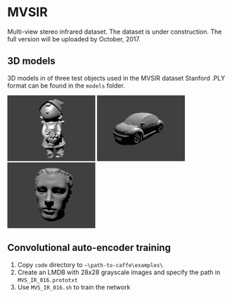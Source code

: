 # MVSIR
Multi-view stereo infrared dataset. The dataset is under construction. The full version will be uploaded by October, 2017.

## 3D models
3D models in of three test objects used in the MVSIR dataset Stanford .PLY format can be found in the `models` folder.

<p>
<img alt="Gnome 3D model" src="https://raw.githubusercontent.com/anonymusICCV/MVSIR/master/models/gnome_scan3D.png" width="200">
<img alt="Car 3D model" src="https://raw.githubusercontent.com/anonymusICCV/MVSIR/master/models/car_scan3D.png" width="200">
<img alt="Head 3D model" src="https://raw.githubusercontent.com/anonymusICCV/MVSIR/master/models/head_scan3D.png" width="200">
</p>

## Convolutional auto-encoder training

1. Copy `code` directory to `~\path-to-caffe\examples\`
2. Create an LMDB with 28x28 grayscale images and specify the path in `MVS_IR_016.prototxt`
3. Use `MVS_IR_016.sh` to train the network
